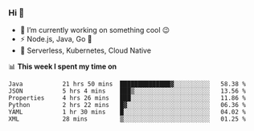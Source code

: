 ### Hi 👋

<!--
**nodejh/nodejh** is a ✨ _special_ ✨ repository because its `README.md` (this file) appears on your GitHub profile.

Here are some ideas to get you started:

- 🔭 I’m currently working on ...
- 🌱 I’m currently learning ...
- 👯 I’m looking to collaborate on ...
- 🤔 I’m looking for help with ...
- 💬 Ask me about ...
- 📫 How to reach me: ...
- 😄 Pronouns: ...
- ⚡ Fun fact: ...
-->

- 🔭 I’m currently working on something cool :wink:
- ⚡ Node.js, Java, Go :thought_balloon:
- 🤖 Serverless, Kubernetes, Cloud Native

📊 **This week I spent my time on**

<!--START_SECTION:waka-->

```text
Java           21 hrs 50 mins  ██████████████▓░░░░░░░░░░   58.38 %
JSON           5 hrs 4 mins    ███▒░░░░░░░░░░░░░░░░░░░░░   13.56 %
Properties     4 hrs 26 mins   ███░░░░░░░░░░░░░░░░░░░░░░   11.86 %
Python         2 hrs 22 mins   █▓░░░░░░░░░░░░░░░░░░░░░░░   06.36 %
YAML           1 hr 30 mins    █░░░░░░░░░░░░░░░░░░░░░░░░   04.02 %
XML            28 mins         ▒░░░░░░░░░░░░░░░░░░░░░░░░   01.25 %
```

<!--END_SECTION:waka-->


<!--
:traffic_light: **Visitors**

![visitors](https://visitor-badge.glitch.me/badge?page_id=nodejh.nodejh)
-->
